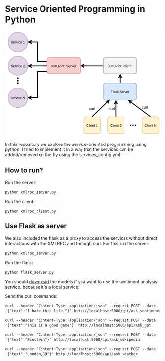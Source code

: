 # Service Oriented Programming in Python
![Alt text](xmlrpc_diagram.png)

In this repository we explore the service-oriented programming using python. I tried to
implement it in a way that the services can be added/removed on the fly using the services_config.yml

## How to run?
Run the server:
```
python xmlrpc_server.py
```

Run the client:
```
python xmlrpc_client.py
```


## Use Flask as server
We also included the flask as a proxy to access the services without direct interactions with the XMLRPC and through 
curl. For this run the server:
```
python xmlrpc_server.py
```
Run the flask:
```
python flask_server.py
```
You should [download](https://github.com/roholazandie/sentiment_classification) the models if you want to use the sentiment analysis service, because it's a local service:

Send the curl commands:
```
curl --header "Content-Type: application/json" --request POST --data '{"text":"I hate this life."}' http://localhost:5000/api/ask_sentiment
```
```
curl --header "Content-Type: application/json" --request POST --data '{"text":"This is a good game"}' http://localhost:5000/api/ask_gpt
```
```
curl --header "Content-Type: application/json" --request POST --data '{"text":"Einstein"}' http://localhost:5000/api/ask_wikipedia
```
```
curl --header "Content-Type: application/json" --request POST --data '{"text":"London,GB"}' http://localhost:5000/api/ask_weather
```
